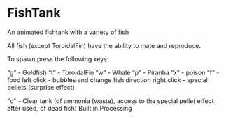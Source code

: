 # FishTank
An animated fishtank with a variety of fish


All fish (except ToroidalFin) have the ability to mate and reproduce.

To spawn press the following keys:

“g” - Goldfish
“t” - ToroidalFin
“w” - Whale
“p” - Piranha
“x” - poison
“f” - food
left click - bubbles and change fish direction
right click - special pellets (surprise effect)

"c" - Clear tank (of ammonia (waste), access to the special pellet effect after used, of dead fish)
Built in Processing
